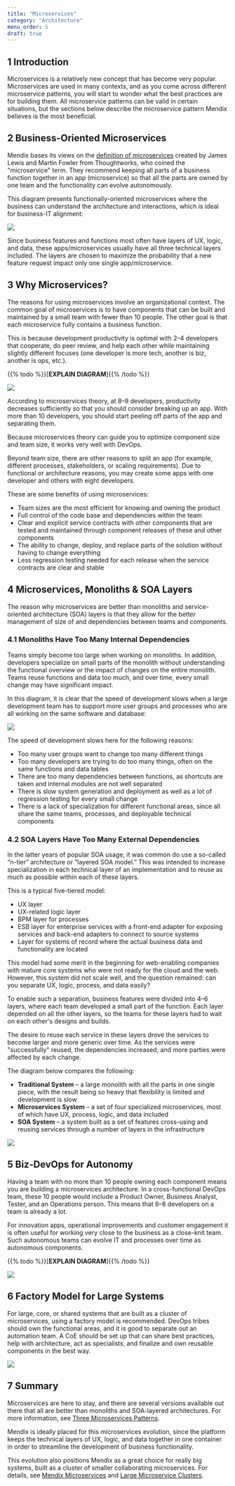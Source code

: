 ```yaml
---
title: "Microservices"
category: "Architecture"
menu_order: 5
draft: true
---
```


## 1 Introduction

Microservices is a relatively new concept that has become very popular. Microservices are used in many contexts, and as you come across different microservice patterns, you will start to wonder what the best practices are for building them. All microservice patterns can be valid in certain situations, but the sections below describe the microservice pattern Mendix believes is the most beneficial.

## 2 Business-Oriented Microservices

Mendix bases its views on the [definition of microservices](https://martinfowler.com/microservices/#what) created by James Lewis and Martin Fowler from Thoughtworks, who coined the "microservice" term. They recommend keeping all parts of a business function together in an app (microservice) so that all the parts are owned by one team and the functionality can evolve autonomously.

This diagram presents functionally-oriented microservices where the business can understand the architecture and interactions, which is ideal for business-IT alignment:

![](attachments/microservices-overview/business-oriented.png)

Since business features and functions most often have layers of UX, logic, and data, these apps/microservices usually have all three technical layers included. The layers are chosen to maximize the probability that a new feature request impact only one single app/microservice. 

## 3 Why Microservices?

The reasons for using microservices involve an organizational context. The common goal of microservices is to have components that can be built and maintained by a small team with fewer than 10 people. The other goal is that each microservice fully contains a business function.

This is because development productivity is optimal with 2–4 developers that cooperate, do peer review, and help each other while maintaining slightly different focuses (one developer is more tech, another is biz, another is ops, etc.).

{{% todo %}}[**EXPLAIN DIAGRAM**]{{% /todo %}}

![](attachments/microservices-overview/why.png)

According to microservices theory, at 8–9 developers, productivity decreases sufficiently so that you should consider breaking up an app. With more than 10 developers, you should start peeling off parts of the app and separating them.

Because microservices theory can guide you to optimize component size and team size, it works very well with DevOps.

Beyond team size, there are other reasons to split an app (for example, different processes, stakeholders, or scaling requirements). Due to functional or architecture reasons, you may create some apps with one developer and others with eight developers.

These are some benefits of using microservices:

* Team sizes are the most efficient for knowing and owning the product
* Full control of the code base and dependencies within the team
* Clear and explicit service contracts with other components that are tested and maintained through component releases of these and other components
* The ability to change, deploy, and replace parts of the solution without having to change everything
* Less regression testing needed for each release when the service contracts are clear and stable

## 4 Microservices, Monoliths & SOA Layers

The reason why microservices are better than monoliths and service-oriented architecture (SOA) layers is that they allow for the better management of size of and dependencies between teams and components.

### 4.1 Monoliths Have Too Many Internal Dependencies

Teams simply become too large when working on monoliths. In addition, developers specialize on small parts of the monolith without understanding the functional overview or the impact of changes on the entire monolith. Teams reuse functions and data too much, and over time, every small change may have significant impact.

In this diagram, it is clear that the speed of development slows when a large development team has to support more user groups and processes who are all working on the same software and database:

![](attachments/microservices-overview/monoliths.png)

The speed of development slows here for the following reasons:

* Too many user groups want to change too many different things
* Too many developers are trying to do too many things, often on the same functions and data tables
* There are too many dependencies between functions, as shortcuts are taken and internal modules are not well separated
* There is slow system generation and deployment as well as a lot of regression testing for every small change
* There is a lack of specialization for different functional areas, since all share the same teams, processes, and deployable technical components

### 4.2 SOA Layers Have Too Many External Dependencies

In the latter years of popular SOA usage, it was common do use a so-called “n-tier” architecture or “layered SOA model.” This was intended to increase specialization in each technical layer of an implementation and to reuse as much as possible within each of these layers. 

This is a typical five-tiered model:

* UX layer
* UX-related logic layer
* BPM layer for processes
* ESB layer for enterprise services with a front-end adapter for exposing services and back-end adapters to connect to source systems
* Layer for systems of record where the actual business data and functionality are located

This model had some merit in the beginning for web-enabling companies with mature core systems who were not ready for the cloud and the web. However, this system did not scale well, and the question remained: can you separate UX, logic, process, and data easily?

To enable such a separation, business features were divided into 4–6 layers, where each team developed a small part of the function. Each layer depended on all the other layers, so the teams for these layers had to wait on each other's designs and builds.

The desire to reuse each service in these layers drove the services to become larger and more generic over time. As the services were "successfully" reused, the dependencies increased, and more parties were affected by each change.

The diagram below compares the following:

* **Traditional System** – a large monolith with all the parts in one single piece, with the result being so heavy that flexibility is limited and development is slow
* **Microservices System** – a set of four specialized microservices, most of which have UX, process, logic, and data included
* **SOA System** –  a system built as a set of features cross-using and reusing services through a number of layers in the infrastructure

![](attachments/microservices-overview/soa.png)

## 5 Biz-DevOps for Autonomy

Having a team with no more than 10 people owning each component means you are building a microservices architecture. In a cross-functional DevOps team, these 10 people would include a Product Owner, Business Analyst, Tester, and an Operations person. This means that 6–8 developers on a team is already a lot.

For innovation apps, operational improvements and customer engagement it is often useful for working very close to the business as a close-knit team. Such autonomous teams can evolve IT and processes over time as autonomous components.

{{% todo %}}[**EXPLAIN DIAGRAM**]{{% /todo %}}

![](attachments/microservices-overview/biz-devops.png)

## 6 Factory Model for Large Systems

For large, core, or shared systems that are built as a cluster of microservices, using a factory model is recommended. DevOps tribes should own the functional areas, and it is good to separate out an automation team. A CoE should be set up that can share best practices, help with architecture, act as specialists, and finalize and own reusable components in the best way.

![](attachments/microservices-overview/factory.png)

## 7 Summary

Microservices are here to stay, and there are several versions available out there that all are better than monoliths and SOA-layered architectures. For more information, see [Three Microservices Patterns](three-microservice-patterns).

Mendix is ideally placed for this microservices evolution, since the platform keeps the technical layers of UX, logic, and data together in one container in order to streamline the development of business functionality.

This evolution also positions Mendix as a great choice for really big systems, built as a cluster of smaller collaborating microservices. For details, see [Mendix Microservices](mendix-microservices) and [Large Microservice Clusters](large-microservice-clusters).
